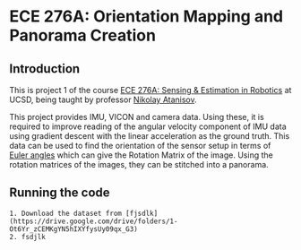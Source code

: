 
# ECE 276A: Orientation Mapping and Panorama Creation

## Introduction
This is project 1 of the course [ECE 276A: Sensing & Estimation in Robotics](https://natanaso.github.io/ece276a/) at UCSD, being taught by professor [Nikolay Atanisov](https://natanaso.github.io/).

This project provides IMU, VICON and camera data. Using these, it is required to improve reading of the angular velocity component of IMU data using gradient descent with the linear acceleration as the ground truth. This data can be used to find the orientation of the sensor setup in terms of [Euler angles](https://natanaso.github.io/ece276a/ref/ECE276A_3_Rotations.pdf) which can give the Rotation Matrix of the image. Using the rotation matrices of the images, they can be stitched into a panorama.

## Running the code
    1. Download the dataset from [fjsdlk](https://drive.google.com/drive/folders/1-Ot6Yr_zCEMKgYN5hIXYfysUy09qx_G3)
    2. fsdjlk
